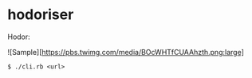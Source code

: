 hodoriser
=========

Hodor:

![Sample][https://pbs.twimg.com/media/BOcWHTfCUAAhzth.png:large]

```
$ ./cli.rb <url>
```
